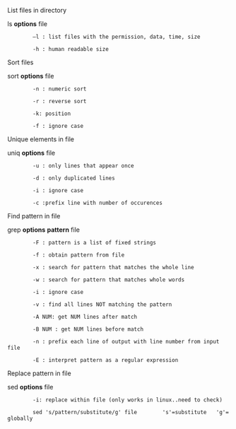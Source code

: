 List files in directory

ls **options** file

        	–l : list files with the permission, data, time, size

        	-h : human readable size

 

Sort files

sort **options** file

        	-n : numeric sort

        	-r : reverse sort

        	-k: position

        	-f : ignore case

 

Unique elements in file

uniq **options** file

        	-u : only lines that appear once

        	-d : only duplicated lines

        	-i : ignore case

        	-c :prefix line with number of occurences

 

Find pattern in file

grep **options** **pattern** file

        	-F : pattern is a list of fixed strings

        	-f : obtain pattern from file

        	-x : search for pattern that matches the whole line

        	-w : search for pattern that matches whole words

        	-i : ignore case

        	-v : find all lines NOT matching the pattern

        	-A NUM: get NUM lines after match

        	-B NUM : get NUM lines before match

        	-n : prefix each line of output with line number from input file

        	-E : interpret pattern as a regular expression

 

Replace pattern in file

sed **options** file

        	-i: replace within file (only works in linux..need to check)

        	sed 's/pattern/substitute/g' file  		 's'=substitute   'g'= globally

 

 

        	

 

 

